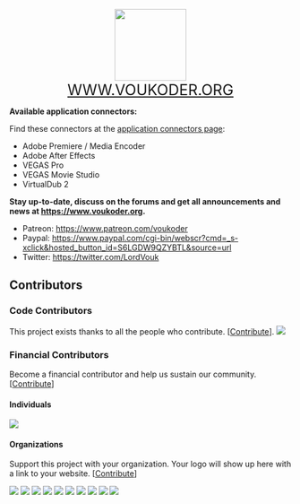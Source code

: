 <p align="center"><img src="https://www.voukoder.org/__resources/logo128.png" width="128" height="128">
<br><a href="https://www.voukoder.org" style="font-size:20pt;">WWW.VOUKODER.ORG</a></p>

**Available application connectors:**

Find these connectors at the [application connectors page](https://github.com/Vouk/voukoder-connectors):
- Adobe Premiere / Media Encoder
- Adobe After Effects 
- VEGAS Pro
- VEGAS Movie Studio
- VirtualDub 2

**Stay up-to-date, discuss on the forums and get all announcements and news at https://www.voukoder.org.**
- Patreon: https://www.patreon.com/voukoder
- Paypal: https://www.paypal.com/cgi-bin/webscr?cmd=_s-xclick&hosted_button_id=S6LGDW9QZYBTL&source=url
- Twitter: https://twitter.com/LordVouk

## Contributors

### Code Contributors

This project exists thanks to all the people who contribute. [[Contribute](CONTRIBUTING.md)].
<a href="https://github.com/Vouk/voukoder/graphs/contributors"><img src="https://opencollective.com/voukoder/contributors.svg?width=890&button=false" /></a>

### Financial Contributors

Become a financial contributor and help us sustain our community. [[Contribute](https://opencollective.com/voukoder/contribute)]

#### Individuals

<a href="https://opencollective.com/voukoder"><img src="https://opencollective.com/voukoder/individuals.svg?width=890"></a>

#### Organizations

Support this project with your organization. Your logo will show up here with a link to your website. [[Contribute](https://opencollective.com/voukoder/contribute)]

<a href="https://opencollective.com/voukoder/organization/0/website"><img src="https://opencollective.com/voukoder/organization/0/avatar.svg"></a>
<a href="https://opencollective.com/voukoder/organization/1/website"><img src="https://opencollective.com/voukoder/organization/1/avatar.svg"></a>
<a href="https://opencollective.com/voukoder/organization/2/website"><img src="https://opencollective.com/voukoder/organization/2/avatar.svg"></a>
<a href="https://opencollective.com/voukoder/organization/3/website"><img src="https://opencollective.com/voukoder/organization/3/avatar.svg"></a>
<a href="https://opencollective.com/voukoder/organization/4/website"><img src="https://opencollective.com/voukoder/organization/4/avatar.svg"></a>
<a href="https://opencollective.com/voukoder/organization/5/website"><img src="https://opencollective.com/voukoder/organization/5/avatar.svg"></a>
<a href="https://opencollective.com/voukoder/organization/6/website"><img src="https://opencollective.com/voukoder/organization/6/avatar.svg"></a>
<a href="https://opencollective.com/voukoder/organization/7/website"><img src="https://opencollective.com/voukoder/organization/7/avatar.svg"></a>
<a href="https://opencollective.com/voukoder/organization/8/website"><img src="https://opencollective.com/voukoder/organization/8/avatar.svg"></a>
<a href="https://opencollective.com/voukoder/organization/9/website"><img src="https://opencollective.com/voukoder/organization/9/avatar.svg"></a>
